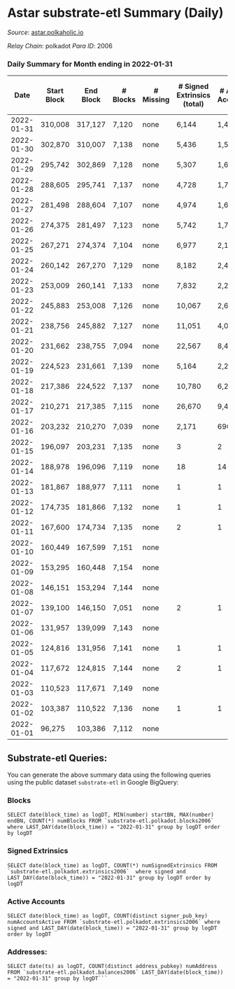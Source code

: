 # Astar substrate-etl Summary (Daily)

_Source_: [astar.polkaholic.io](https://astar.polkaholic.io)

*Relay Chain*: polkadot
*Para ID*: 2006



### Daily Summary for Month ending in 2022-01-31


| Date | Start Block | End Block | # Blocks | # Missing | # Signed Extrinsics (total) | # Active Accounts | # Addresses with Balances | # Events | # Transfers | # XCM Transfers In | # XCM Transfers Out |
| ---- | ----------- | --------- | -------- | --------- | --------------------------- | ----------------- | ------------------------- | -------- | ----------- | ------------------ | ------------------- |
| 2022-01-31 | 310,008 | 317,127 | 7,120 | none  | 6,144 | 1,456 | 55,485 | 114,053 | 11,076 ($3,633,526) |   |   |
| 2022-01-30 | 302,870 | 310,007 | 7,138 | none  | 5,436 | 1,535 |  | 134,999 | 10,710 ($3,366,145) |   |   |
| 2022-01-29 | 295,742 | 302,869 | 7,128 | none  | 5,307 | 1,634 |  | 119,322 | 10,636 ($4,504,885) |   |   |
| 2022-01-28 | 288,605 | 295,741 | 7,137 | none  | 4,728 | 1,755 |  | 120,431 | 10,333 ($11,753,959) |   |   |
| 2022-01-27 | 281,498 | 288,604 | 7,107 | none  | 4,974 | 1,657 |  | 116,244 | 9,990 ($2,249,349) |   |   |
| 2022-01-26 | 274,375 | 281,497 | 7,123 | none  | 5,742 | 1,705 |  | 129,713 | 11,307 ($114,831,306) |   |   |
| 2022-01-25 | 267,271 | 274,374 | 7,104 | none  | 6,977 | 2,150 |  | 134,034 | 11,233 ($247,554,283) |   |   |
| 2022-01-24 | 260,142 | 267,270 | 7,129 | none  | 8,182 | 2,403 |  | 156,074 | 13,002 ($19,927,375) |   |   |
| 2022-01-23 | 253,009 | 260,141 | 7,133 | none  | 7,832 | 2,264 |  | 129,378 | 11,231 ($1,967,889) |   |   |
| 2022-01-22 | 245,883 | 253,008 | 7,126 | none  | 10,067 | 2,600 |  | 150,950 | 12,779 ($6,585,431) |   |   |
| 2022-01-21 | 238,756 | 245,882 | 7,127 | none  | 11,051 | 4,018 |  | 129,485 | 10,123 ($3,028,707) |   |   |
| 2022-01-20 | 231,662 | 238,755 | 7,094 | none  | 22,567 | 8,469 |  | 171,849 | 10,290 ($3,507,636) |   |   |
| 2022-01-19 | 224,523 | 231,661 | 7,139 | none  | 5,164 | 2,207 |  | 69,316 | 9,486 ($10,605,829) |   |   |
| 2022-01-18 | 217,386 | 224,522 | 7,137 | none  | 10,780 | 6,237 |  | 91,150 | 12,907 ($66,103,726) |   |   |
| 2022-01-17 | 210,271 | 217,385 | 7,115 | none  | 26,670 | 9,453 |  | 135,713 | 19,996 ($106,932,702) |   |   |
| 2022-01-16 | 203,232 | 210,270 | 7,039 | none  | 2,171 | 690 |  | 344,795 | 87,324 ($1,286,947,204) |   |   |
| 2022-01-15 | 196,097 | 203,231 | 7,135 | none  | 3 | 2 |  | 21,448 | 7,138 ($66,708.38) |   |   |
| 2022-01-14 | 188,978 | 196,096 | 7,119 | none  | 18 | 14 |  | 21,453 | 7,132 ($66,561.68) |   |   |
| 2022-01-13 | 181,867 | 188,977 | 7,111 | none  | 1 | 1 |  | 21,361 | 7,112 ($66,482.66) |   |   |
| 2022-01-12 | 174,735 | 181,866 | 7,132 | none  | 1 | 1 |  | 21,421 | 7,132 ($66,678.64) |   |   |
| 2022-01-11 | 167,600 | 174,734 | 7,135 | none  | 2 | 1 |  | 21,436 | 7,136 ($66,707.04) |   |   |
| 2022-01-10 | 160,449 | 167,599 | 7,151 | none  |  |  |  | 21,477 | 7,151 ($66,856.28) |   |   |
| 2022-01-09 | 153,295 | 160,448 | 7,154 | none  |  |  |  | 21,486 | 7,154 ($66,884.33) |   |   |
| 2022-01-08 | 146,151 | 153,294 | 7,144 | none  |  |  |  | 21,455 | 7,144 ($66,790.83) |   |   |
| 2022-01-07 | 139,100 | 146,150 | 7,051 | none  | 2 | 1 |  | 21,179 | 7,051 ($65,921.36) |   |   |
| 2022-01-06 | 131,957 | 139,099 | 7,143 | none  |  |  |  | 21,453 | 7,143 ($66,781.49) |   |   |
| 2022-01-05 | 124,816 | 131,956 | 7,141 | none  | 1 | 1 |  | 21,447 | 7,141 ($66,762.79) |   |   |
| 2022-01-04 | 117,672 | 124,815 | 7,144 | none  | 2 | 1 |  | 21,458 | 7,144 ($66,790.84) |   |   |
| 2022-01-03 | 110,523 | 117,671 | 7,149 | none  |  |  |  | 21,471 | 7,149 ($66,837.58) |   |   |
| 2022-01-02 | 103,387 | 110,522 | 7,136 | none  | 1 | 1 |  | 21,433 | 7,136 ($66,716.04) |   |   |
| 2022-01-01 | 96,275 | 103,386 | 7,112 | none  |  |  |  | 21,360 | 7,112 ($66,491.66) |   |   |

## Substrate-etl Queries:
You can generate the above summary data using the following queries using the public dataset `substrate-etl` in Google BigQuery:


### Blocks
```
SELECT date(block_time) as logDT, MIN(number) startBN, MAX(number) endBN, COUNT(*) numBlocks FROM `substrate-etl.polkadot.blocks2006`  where LAST_DAY(date(block_time)) = "2022-01-31" group by logDT order by logDT
```


### Signed Extrinsics
```
SELECT date(block_time) as logDT, COUNT(*) numSignedExtrinsics FROM `substrate-etl.polkadot.extrinsics2006`  where signed and LAST_DAY(date(block_time)) = "2022-01-31" group by logDT order by logDT
```


### Active Accounts
```
SELECT date(block_time) as logDT, COUNT(distinct signer_pub_key) numAccountsActive FROM `substrate-etl.polkadot.extrinsics2006` where signed and LAST_DAY(date(block_time)) = "2022-01-31" group by logDT order by logDT
```


### Addresses:
```
SELECT date(ts) as logDT, COUNT(distinct address_pubkey) numAddress FROM `substrate-etl.polkadot.balances2006` LAST_DAY(date(block_time)) = "2022-01-31" group by logDT```

